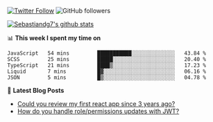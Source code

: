 <!--
[![visitors](https://visitor-badge.glitch.me/badge?page_id=sebastiandg7.sebastiandg7)](https://github.com/sebastiandg7)
-->
[![Twitter Follow](https://img.shields.io/twitter/follow/sebastiandg7?style=social&label=Follow)](https://twitter.com/sebastiandg7)
![GitHub followers](https://img.shields.io/github/followers/sebastiandg7?label=Follow&style=social)

[![Sebastiandg7's github stats](https://github-readme-stats.vercel.app/api?username=sebastiandg7)](https://github.com/anuraghazra/github-readme-stats)

📊 **This week I spent my time on**
<!--START_SECTION:waka-->
```text
JavaScript   54 mins         ███████████░░░░░░░░░░░░░░   43.84 % 
SCSS         25 mins         █████░░░░░░░░░░░░░░░░░░░░   20.40 % 
TypeScript   21 mins         ████▒░░░░░░░░░░░░░░░░░░░░   17.23 % 
Liquid       7 mins          █▓░░░░░░░░░░░░░░░░░░░░░░░   06.16 % 
JSON         5 mins          █▒░░░░░░░░░░░░░░░░░░░░░░░   04.78 % 
```
<!--END_SECTION:waka-->

📕 **Latest Blog Posts**
<!-- BLOG-POST-LIST:START -->
- [Could you review my first react app since 3 years ago?](https://dev.to/sebastiandg7/could-you-review-my-first-react-app-since-3-years-ago-3nbh)
- [How do you handle role/permissions updates with JWT?](https://dev.to/sebastiandg7/how-do-you-handle-role-permissions-updates-with-jwt-3778)
<!-- BLOG-POST-LIST:END -->
